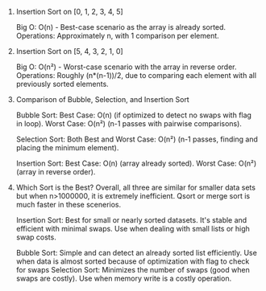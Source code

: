 1. Insertion Sort on [0, 1, 2, 3, 4, 5]

    Big O: O(n) - Best-case scenario as the array is already sorted.
    Operations: Approximately n, with 1 comparison per element.

2. Insertion Sort on [5, 4, 3, 2, 1, 0]

    Big O: O(n²) - Worst-case scenario with the array in reverse order.
    Operations: Roughly (n*(n-1))/2, due to comparing each element with all previously sorted elements.

3. Comparison of Bubble, Selection, and Insertion Sort

    Bubble Sort:
        Best Case: O(n) (if optimized to detect no swaps with flag in loop).
        Worst Case: O(n²) (n-1 passes with pairwise comparisons).

    Selection Sort:
        Both Best and Worst Case: O(n²) (n-1 passes, finding and placing the minimum element).

    Insertion Sort:
        Best Case: O(n) (array already sorted).
        Worst Case: O(n²) (array in reverse order).

4. Which Sort is the Best?
    Overall, all three are similar for smaller data sets but when n>1000000, it is extremely inefficient.
    Qsort or merge sort is much faster in these scenerios.

    Insertion Sort:
        Best for small or nearly sorted datasets. It's stable and efficient with minimal swaps.
        Use when dealing with small lists or high swap costs.

    Bubble Sort:
        Simple and can detect an already sorted list efficiently.
        Use when data is almost sorted because of optimization with flag to check for swaps
    Selection Sort:
        Minimizes the number of swaps (good when swaps are costly).
        Use when memory write is a costly operation.
